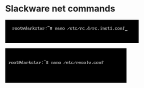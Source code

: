 # Slackware net commands

![image.png](Slackware%20net%20commands%20264f56fc503e8085bd88d9584832e069/image.png)

![image.png](Slackware%20net%20commands%20264f56fc503e8085bd88d9584832e069/image%201.png)